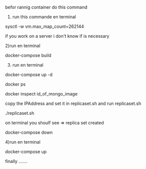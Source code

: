 befor rannig container do this command

1) run this commande en terminal

sysctl -w vm.max_map_count=262144

if you work on a server i don't know if is necessary

2)run en terminal

docker-compose build

3) run en terminal

docker-compose up -d

docker ps

docker inspect id_of_mongo_image

copy the IPAddress and set it in replicaset.sh and run replicaset.sh

./replicaset.sh

on terminal you shoulf see => replica set created

docker-compose down

4)run en terminal

docker-compose up

finally .......
